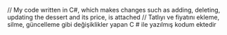 // My code written in C#, which makes changes such as adding, deleting, updating the dessert and its price, is attached 
// Tatlıyı ve fiyatını ekleme, silme, güncelleme gibi değişiklikler yapan C # ile yazılmış kodum ektedir
